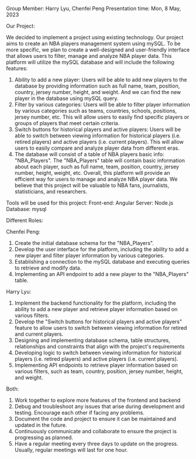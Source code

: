 Group Member: Harry Lyu, Chenfei Peng
Presentation time: Mon, 8 May, 2023

Our Project:

We decided to implement a project using existing technology. Our project aims to create an NBA players management system using mySQL. To be more specific, we plan to create a well-designed and user-friendly interface that allows users to filter, manage and analyze NBA player data. This platform will utilize the mySQL database and will include the following features:

1. Ability to add a new player: Users will be able to add new players to the database by providing information such as full name, team, position, country, jersey number, height, and weight. And we can find the new player in the database using mySQL query.
2. Filter by various categories: Users will be able to filter player information by various categories such as teams, countries, schools, positions, jersey number, etc. This will allow users to easily find specific players or groups of players that meet certain criteria.
3. Switch buttons for historical players and active players: Users will be able to switch between viewing information for historical players (i.e. retired players) and active players (i.e. current players). This will allow users to easily compare and analyze player data from different eras.
4. The database will consist of a table of NBA players basic info: "NBA_Players". The "NBA_Players" table will contain basic information about each player, such as full name, team, position, country, jersey number, height, weight, etc.
Overall, this platform will provide an efficient way for users to manage and analyze NBA player data. We believe that this project will be valuable to NBA fans, journalists, statisticians, and researchers.

Tools will be used for this project:
Front-end: Angular
Server: Node.js
Database: mysql



Different Roles:

Chenfei Peng:
1. Create the initial database schema for the "NBA_Players".
2. Develop the user interface for the platform, including the ability to add a new player and filter player information by various categories.
3. Establishing a connection to the mySQL database and executing queries to retrieve and modify data.
4. Implementing an API endpoint to add a new player to the "NBA_Players" table.


Harry Lyu:
1. Implement the backend functionality for the platform, including the ability to add a new player and retrieve player information based on various filters.
2. Develop the "Switch buttons for historical players and active players" feature to allow users to switch between viewing information for retired and current players.
3. Designing and implementing database schema, table structures, relationships and constraints that align with the project's requirements
4. Developing logic to switch between viewing information for historical players (i.e. retired players) and active players (i.e. current players).
5. Implementing API endpoints to retrieve player information based on various filters, such as team, country, position, jersey number, 
height, and weight.

Both:
1. Work together to explore more features of the frontend and backend
2. Debug and troubleshoot any issues that arise during development and testing. Encourage each other if facing any problems. 
3. Document the code and project to ensure it can be maintained and updated in the future.
4. Continuously communicate and collaborate to ensure the project is progressing as planned.
5. Have a regular meeting every three days to update on the progress. Usually, regular meetings will last for one hour. 


